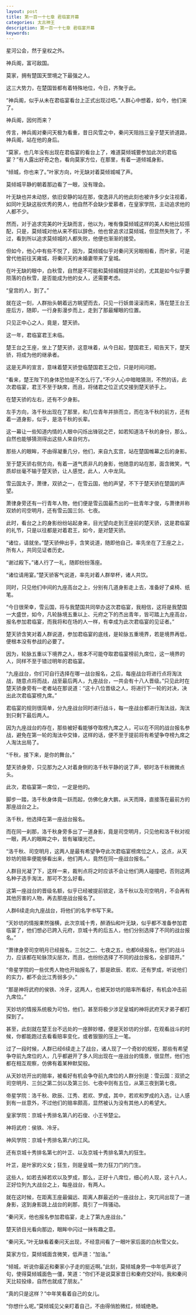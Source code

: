 ```yaml
---
layout: post
title: 第一百一十七章 君临宴开幕
categories: 太古神王
description: 第一百一十七章 君临宴开幕
keywords:
---
```


星河公会，然于皇权之外。

神兵阁，富可敌国。

莫家，拥有楚国天罡境之下最强之人。

这三大势力，在楚国皆都有着特殊地位，今日，齐聚于此。

“神兵阁，似乎从未在君临宴看台上正式出现过吧。”人群心中想着，如今，他们来了。

神兵阁，因何而来？

传言，神兵阁对秦问天极为看重，昔日风雪之中，秦问天阻挡三皇子楚天骄道路，神兵阁，站在他的身后。

“莫家，也几年没有出现在君临宴的看台上了，难道莫倾城要参加此次的君临宴？”有人露出好奇之色，看向莫家方位，在那里，有着一道倾城身影。

“倾城，你也来了。”叶家方向，叶无缺对着莫倾城喊了声。

莫倾城平静的朝着那边看了一眼，没有理会。

叶无缺也并未动怒，依旧安静的站在那，俊逸非凡的他此刻也被许多少女注视着，如同叶无缺这般优秀的男人，他自然不会缺少爱慕者，在皇家学院，主动追求他的人都不少。

然而，对于追求完美的叶无缺而言，他以为，唯有像莫倾城这样的美人和他比较搭配，只是，莫倾城对他从来不假以辞色，他也曾追求过莫倾城，但显然失败了，不过，看到所以追求莫倾城的人都失败，他便也渐渐的接受。

但如今，他心中有些不悦了，因为，莫倾城似乎对秦问天另眼相看，而叶家，可是曾代他前往天雍城，将秦问天的未婚妻带来了皇城。

在叶无缺的眼中，白秋雪，自然是不可能和莫倾城相提并论的，尤其是如今似乎要陨落的白秋雪，是否能成为他的女人，还需要考虑。

“皇宫的人，到了。”

就在这一刻，人群抬头朝着远方眺望而去，只见一行妖兽滚滚而来，落在楚王台王座后方，随即，一行身影漫步而上，走到了那最耀眼的位置。

只见正中心之人，竟是，楚天骄。

这一年，君临宴君王未临。

楚王台之王座，坐上了楚天骄，这意味着，从今日起，楚国君王，昭告天下，楚天骄，将成为他的继承者。

这是无声的宣言，意味着楚天骄登临楚国君王之位，只是时间问题。

“看来，楚王陛下的身体恐怕是不怎么行了。”不少人心中暗暗猜测，不然的话，此次君临宴，君王不至于缺席，而且，将储君之位正式交接到楚天骄手上。

在楚天骄的左右，还有不少身影。

左手方向，洛千秋出现在了那里，和几位青年并排而立，而在洛千秋的前方，还有着一道身影，似乎，是洛千秋的长辈。

这一幕让一些知道内情的人眼中闪烁出锋锐之芒，如若知道洛千秋的身份，那么，自然也能够猜测得出这些人来自何方。

那些人的眼眸，不由得凝重几分，他们，来自九玄宫，站在楚国帷幕之后的身影。

至于楚天骄右侧方向，有着一道气质非凡的身影，他随意的站在那，面含微笑，气质却丝毫不输于楚天骄，让人感觉，此人，人中龙凤。

雪云国太子，萧律，双骄之一，在雪云国，他的声望，不下于楚天骄在楚国的声望。

萧律身旁还有一行青年人物，他们便是雪云国最杰出的一批青年才俊，与萧律并称双娇的司空明月，还有雪云国三剑、七夜。

此时，看台之上的身影纷纷站起身来，目光望向走到王座前的楚天骄，这是君临宴的礼节，只是以往都是对着君王，如今，是对楚天骄。

“诸位，请就坐。”楚天骄伸出手，含笑说道，随即他自己，率先坐在了王座之上，所有人，共同见证者历史。

“谢过殿下。”诸人行了一礼，随即纷纷落座。

“诸位请用宴。”楚天骄客气说道，率先对着人群举杯，诸人共饮。

同时，只见他们中间的九座高台之上，分别有几道身影走上去，准备好了桌椅、纸笔。

“今日很荣幸，雪云国，将与我楚国共同举办这次君临宴，我相信，这将是我楚国一大盛世，如今，凡轮脉境五重以上、元府之下的杰出青年，皆可踏上九座高台，报名参加君临宴，而我将和在场的人一样，有幸成为此次君临宴的见证者。”

楚天骄含笑对着人群说道，参加君临宴的底线，是轮脉五重境界，若是境界再低，便根本没有参战的必要了。

因为，轮脉五重以下境界之人，根本不可能夺取君临宴榜前九席位，这一境界的人，同样不至于错过明年的君临宴。

“九座战台，你们可自行选择在哪一战台报名，之后，每座战台将进行点将淘汰战，随意点将而战，战至最后两人，九座战台，一共会有十八人晋级。”只见此时在楚天骄身旁有一老者站在那说道：“这十八位晋级之人，将进行下一轮的对决，决出此次君临宴榜九席。”

君临宴的规则很简单，分九座战台同时进行战斗，每一座战台都进行淘汰战，淘汰到只剩下最后两人。

因为九座战台的存在，那些被好看能够夺取榜九席之人，可以在不同的战台报名参战，避免在第一轮的淘汰中交锋，这样的话，便不至于提前将有希望争夺榜九席之人淘汰出局了。

“千秋，接下来，是你的舞台。”

楚天骄身旁，只见那为之人对着身侧的洛千秋平静的说了声，顿时洛千秋微微点头。

此次，君临宴第一席位，一定是他的。

脚步一踏，洛千秋身体竟一跃而起，仿佛化身大鹏，从天而降，直接落在最前方的那座战台之上。

洛千秋，他选择在第一座战台报名。

而在同一刹那，洛千秋身旁多出了一道身影，竟是司空明月，只见他和洛千秋对视一眼，两人的眼眸之中，皆有璀璨光芒。

“洛千秋、司空明月，这两人是最有希望争夺此次君临宴榜席位之人，这点，从天妙坊的赔率便能够看出来，他们两人，竟然在同一座战台报名。”

人群目光凝了下，这样一来，裁判点将之时应该不会让他们两人碰撞吧，否则这两名种子选手淘汰，那可不怎么好看。

这第一座战台的晋级名额，似乎已经被提前锁定，洛千秋以及司空明月，不会再有其他厉害的人物，再去那座战台报名了。

人群6续走向九座战台，将他们的名字书写下来。

“天妙坊的情报果然强横，此次京城十秀，醉酒仙和叶无缺，似乎都不准备参加君临宴了，他们想必已跨入元府，京城十秀的后五人，他们分别选择了不同的战台报名。”

“萧律身旁司空明月已经报名，三剑之二、七夜之五，也都6续报名，他们的战斗力，应该都在轮脉顶尖层次，而且，也纷纷选择了不同的战台报名，全部错开。”

“帝星学院的一些优秀人物也开始报名了，那是欧辰、若欢、还有罗成，听说他们的实力，都不会比江秀弱多少。”

“那是神将武府的侯铁、冷牙，这两人，也被天妙坊的赔率所看好，有机会冲击前九席位。”

天妙坊的情报系统极为可怕，他们，甚至将极少涉足皇城的神将武府天才弟子都打探到了。

甚至，此刻就在楚王台不远处的一座醉妙楼，便是天妙坊的分部，在观看战斗的时候，你都能跑过去看看赔率变化，或者狠狠的压上一笔。

过了一段时候，人群已经6续走上了战台，诸人现了一个奇妙的规矩，那些有希望争夺前九席位的人，几乎都避开了多人同出现在一座战台的情景，很显然，他们也都在相互观察，仿佛有着某种默契般。

从天妙坊开出的赔率，被看好有机会争夺前九席位的人群分别是：雪云国：双骄之司空明月、三剑之第二剑以及第三剑、七夜中则有五位，从第三夜到第七夜。

帝星学院：洛千秋、欧辰、江秀、若欢、罗成，其中，若欢和罗成的入选，让人感到有一丝意外，不过他们的赔率颇高，显然被认为没有其他人的希望大。

皇家学院：京城十秀排名第八的石俊、小王爷楚尘。

神将武府：侯铁、冷牙。

神风学院：京城十秀排名第六的江风。

还有京城十秀排名第七的叶芷、以及京城十秀排名第九的狂生。

叶芷，是叶家的义女；狂生，则是皇城一势力狂刀门的门生。

这些人，如若去掉若欢以及罗成，那么，正好十八席位，细心的人现，这十八人，正好位列九大战台之上，每座战台，有两人。

就在这时候，在距离王座最偏远、距离人群最近的一座战台上，突兀间出现了一道身影，这到身影跳上战台的刹那，竟引了一阵骚动。

“秦问天，他也报名参加君临宴，走上了第九座战台。”

楚天骄目光看向那边，眼眸中闪过一抹有趣之意。

“秦问天。”叶无缺看着秦问天出现，不经意间看了一眼叶家后面的白秋雪父女。

莫家方位，莫倾城面含微笑，低声道：“加油。”

“倾城，听说你最近和秦家小子走的挺近啊。”此刻，莫倾城身旁一中年低声说了句，使得莫倾城面色一僵，笑道：“你们不是说莫家昔日和秦府交好吗，我和秦问天比较投缘，自然也就成了朋友。”

“真的只是这样？”中年笑看着自己的女儿。

“你想什么呢。”莫倾城见父亲盯着自己，不由得俏脸微红，倾城绝艳。
